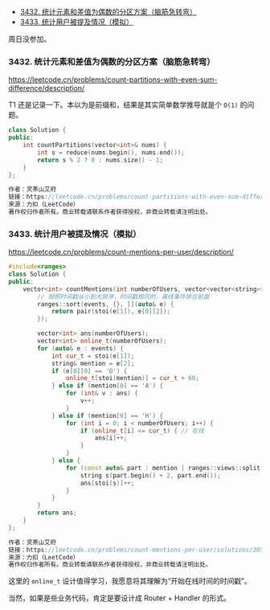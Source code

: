 
<!-- @import "[TOC]" {cmd="toc" depthFrom=1 depthTo=6 orderedList=false} -->

<!-- code_chunk_output -->

- [3432. 统计元素和差值为偶数的分区方案（脑筋急转弯）](#3432-统计元素和差值为偶数的分区方案脑筋急转弯)
- [3433. 统计用户被提及情况（模拟）](#3433-统计用户被提及情况模拟)

<!-- /code_chunk_output -->

周日没参加。

### 3432. 统计元素和差值为偶数的分区方案（脑筋急转弯）

https://leetcode.cn/problems/count-partitions-with-even-sum-difference/description/

T1 还是记录一下。本以为是前缀和，结果是其实简单数学推导就是个 `O(1)` 的问题。

```cpp
class Solution {
public:
    int countPartitions(vector<int>& nums) {
        int s = reduce(nums.begin(), nums.end());
        return s % 2 ? 0 : nums.size() - 1;
    }
};

作者：灵茶山艾府
链接：https://leetcode.cn/problems/count-partitions-with-even-sum-difference/solutions/3057701/nao-jin-ji-zhuan-wan-pythonjavacgo-by-en-sgu3/
来源：力扣（LeetCode）
著作权归作者所有。商业转载请联系作者获得授权，非商业转载请注明出处。
```

### 3433. 统计用户被提及情况（模拟）

https://leetcode.cn/problems/count-mentions-per-user/description/

```cpp
#include<ranges>
class Solution {
public:
    vector<int> countMentions(int numberOfUsers, vector<vector<string>>& events) {
        // 按照时间戳从小到大排序，时间戳相同的，离线事件排在前面
        ranges::sort(events, {}, [](auto& e) {
            return pair(stoi(e[1]), e[0][2]);
        });

        vector<int> ans(numberOfUsers);
        vector<int> online_t(numberOfUsers);
        for (auto& e : events) {
            int cur_t = stoi(e[1]);
            string& mention = e[2];
            if (e[0][0] == 'O') {
                online_t[stoi(mention)] = cur_t + 60;
            } else if (mention[0] == 'A') {
                for (int& v : ans) {
                    v++;
                }
            } else if (mention[0] == 'H') {
                for (int i = 0; i < numberOfUsers; i++) {
                    if (online_t[i] <= cur_t) { // 在线
                        ans[i]++;
                    }
                }
            } else {
                for (const auto& part : mention | ranges::views::split(' ')) {
                    string s(part.begin() + 2, part.end());
                    ans[stoi(s)]++;
                }
            }
        }
        return ans;
    }
};

作者：灵茶山艾府
链接：https://leetcode.cn/problems/count-mentions-per-user/solutions/3057699/an-zhao-shi-jian-chuo-fen-zu-mo-ni-by-en-w77b/
来源：力扣（LeetCode）
著作权归作者所有。商业转载请联系作者获得授权，非商业转载请注明出处。
```

这里的 `online_t` 设计值得学习，我愿意将其理解为“开始在线时间的时间戳”。

当然，如果是些业务代码，肯定是要设计成 Router + Handler 的形式。
